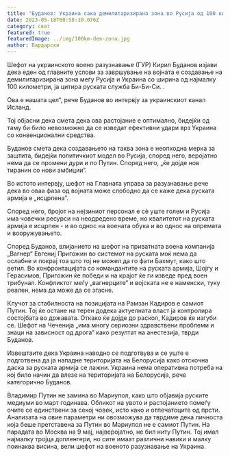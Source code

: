 ```yaml
---
title: "Буданов: Украина сака демилитаризирана зона во Русија од 100 километри"
date: 2023-05-18T00:58:10.076Z
category: свет
featured: true
featuredImage: ../img/100km-dem-zona.jpg
author: Вардарски
---
```

Шефот на украинското воено разузнавање (ГУР) Кирил Буданов изјави дека еден од главните услови за завршување на војната е создавање на демилитаризирана зона меѓу Русија и Украина со ширина од најмалку 100 километри, ја цитира руската служба Би-Би-Си. .

Ова е нашата цел“, рече Буданов во интервју за украинскиот канал Исланд.

Тој објасни дека смета дека ова растојание е оптимално, бидејќи од таму би било невозможно да се изведат ефективни удари врз Украина со конвенционални средства.

Буданов смета дека создавањето на таква зона е неопходна мерка за заштита, бидејќи политичкиот модел во Русија, според него, веројатно нема да се промени дури и по Путин. Според него, „ќе дојде нов тиранин со нови амбиции“.

Во истото интервју, шефот на Главната управа за разузнавање рече дека во оваа фаза од војната може слободно да се каже дека руската армија е „исцрпена“.

Според него, бројот на нејзиниот персонал е сè уште голем и Русија има човечки ресурси на неодредено време, но квалитетот на руската армија е исцрпен - и во однос на воената обука и во однос на опремата и вооружувањето.

Според Буданов, влијанието на шефот на приватната воена компанија „Вагнер“ Евгениј Пригожин во системот на руската моќ нема да ослабне и покрај тоа што тој не можел да го фати Бахмут, како што ветил. Во конфронтацијата со командантите на руската армија, Шојгу и Герасимов, Пригожин ќе победи и на крајот ќе ги изведе пред воен трибунал. Конфликтот меѓу „вагнерците“ и војската не е наменски, туку реален, нема да може да се згасне.

Клучот за стабилноста на позицијата на Рамзан Кадиров е самиот Путин. Тој ќе остане на терен додека актуелната власт ја контролира состојбата во државата. Откако ќе дојде до раскол, Кадиров ќе изгуби се. Шефот на Чеченија „има многу сериозни здравствени проблеми и знаци на зависност од дрога“ како резултат на анестезија, тврди Буданов.

Извештаите дека Украина наводно се подготвува и се уште е подготвена да ја нападне територијата на Белорусија како отскочна даска за руската армија се лажни. Украина нема оперативна потреба на кој било начин да влезе на територијата на Белорусија, рече категорично Буданов.

Владимир Путин не замина во Мариупол, како што објавија руските медиуми во март годинава. Обликот на увото и растојанието помеѓу очите се единствени за секој човек, исто како и отпечатоците од прсти. Анализата на овие параметри ни овозможува да тврдиме дека личноста која беше претставена за Путин во Мариупол не е самиот Путин. На парадата во Москва на 9 мај, најверојатно, не бил ниту Путин. Тој имал најмалку тројца допленгери, но сите имаат различни навики и малку поинаква висина, вели шефот на военото разузнавање на Украина.